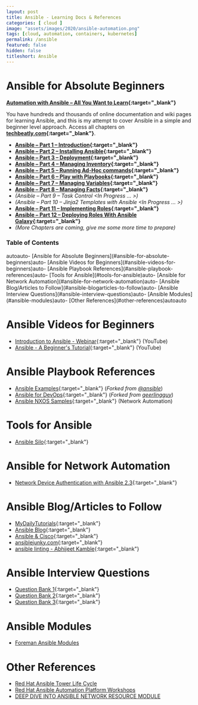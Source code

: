 ```yaml
---
layout: post
title: Ansible - Learning Docs & References
categories: [ cloud ]
image: "assets/images/2020/ansible-automation.png"
tags: [cloud, automation, containers, kubernetes]
permalink: /ansible
featured: false
hidden: false
titleshort: Ansible
---
```


# Ansible for Absolute Beginners

**[Automation with Ansible – All You Want to Learn](https://www.techbeatly.com/ansible/){:target="_blank"}** 

You have hundreds and thousands of online documentation and wiki pages for learning Ansible, and this is my attempt to cover Ansible in a simple and beginner level approach. Access all chapters on **[techbeatly.com](https://www.techbeatly.com/ansible/){:target="_blank"}**. 

- **[Ansible – Part 1 – Introduction](https://www.techbeatly.com/2018/06/ansible-part-1-introduction.html/){:target="_blank"}**
- **[Ansible – Part 2 – Installing Ansible](https://www.techbeatly.com/2018/06/ansible-part-2-installing-ansible.html/){:target="_blank"}**
- **[Ansible – Part 3 – Deployment](https://www.techbeatly.com/2018/06/ansible-part-3-deployment.html/){:target="_blank"}**
- **[Ansible – Part 4 – Managing Inventory](https://www.techbeatly.com/2018/06/ansible-part-4-managing-inventory.html/){:target="_blank"}**
- **[Ansible – Part 5 – Running Ad-Hoc commands](https://www.techbeatly.com/2018/06/ansible-part-5-running-ad-hoc-commands.html/){:target="_blank"}**
- **[Ansible – Part 6 – Play with Playbooks](https://www.techbeatly.com/2018/06/ansible-part-6-play-with-playbooks.html/){:target="_blank"}**
- **[Ansible – Part 7 – Managing Variables](https://www.techbeatly.com/2019/08/ansible-part-7-managing-variables.html/){:target="_blank"}**
- **[Ansible – Part 8 – Managing Facts](https://www.techbeatly.com/2019/09/ansible-part-8-managing-facts.html/){:target="_blank"}**
- *(Ansible – Part 9 – Task Control <In Progress … >)*
- *(Ansible – Part 10 – Jinja2 Templates with Ansible <In Progress … >)*
- **[Ansible – Part 11 – Implementing Roles](https://www.techbeatly.com/2018/06/ansible-part-11-implementing-roles.html/){:target="_blank"}**
- **[Ansible – Part 12 – Deploying Roles With Ansible Galaxy](https://www.techbeatly.com/2018/06/ansible-part-12-deploying-roles-with-ansible-galaxy.html/){:target="_blank"}**
- *(More Chapters are coming, give me some more time to prepare)*

<h3>Table of Contents</h3>

<!-- TOC orderedList:false -->autoauto- [Ansible for Absolute Beginners](#ansible-for-absolute-beginners)auto- [Ansible Videos for Beginners](#ansible-videos-for-beginners)auto- [Ansible Playbook References](#ansible-playbook-references)auto- [Tools for Ansible](#tools-for-ansible)auto- [Ansible for Network Automation](#ansible-for-network-automation)auto- [Ansible Blog/Articles to Follow](#ansible-blogarticles-to-follow)auto- [Ansible Interview Questions](#ansible-interview-questions)auto- [Ansible Modules](#ansible-modules)auto- [Other References](#other-references)autoauto<!-- /TOC -->

# Ansible Videos for Beginners

- [Introduction to Ansible - Webinar](https://www.youtube.com/watch?v=iVWmbStE1MM){:target="_blank"} (YouTube)
- [Ansible - A Beginner's Tutorial](https://www.youtube.com/watch?v=icR-df2Olm8){:target="_blank"} (YouTube)

# Ansible Playbook References

- [Ansible Examples](https://github.com/ginigangadharan/ansible-examples){:target="_blank"}
(*Forked from [@ansible](https://github.com/ansible/ansible-examples)*)
- [Ansible for DevOps](https://github.com/ginigangadharan/ansible-for-devops){:target="_blank"} 
(*Forked from [geerlingguy](https://github.com/geerlingguy/ansible-for-devops)*)
- [Ansible NXOS Samples](https://github.com/ginigangadharan/Ansible-NXOS){:target="_blank"} (Network Automation)

# Tools for Ansible

- [Ansible Silo](https://groupon.github.io/ansible-silo){:target="_blank"}

# Ansible for Network Automation

- [Network Device Authentication with Ansible 2.3](https://www.ansible.com/blog/network-device-authentication-with-ansible-2-3){:target="_blank"}

# Ansible Blog/Articles to Follow
- [MyDailyTutorials](http://www.mydailytutorials.com/category/tutorials/ansible/){:target="_blank"}
- [Ansible Blog](https://www.ansible.com/blog){:target="_blank"}
- [Ansible & Cisco](https://blogs.cisco.com/tag/ansible){:target="_blank"}
- [ansiblejunky.com](https://www.ansiblejunky.com/){:target="_blank"}
- [ansible linting - Abhijeet Kamble](https://medium.com/faun/linting-your-ansible-playbooks-and-make-a-continuous-integration-ci-solution-bcf8b4ea4c03){:target="_blank"}

# Ansible Interview Questions
- [Question Bank 1](https://career.guru99.com/ansible-interview-questions-answers/){:target="_blank"}
- [Question Bank 2](https://www.edureka.co/blog/interview-questions/ansible-interview-questions/){:target="_blank"}
- [Question Bank 3](https://mindmajix.com/ansible-interview-questions){:target="_blank"}

# Ansible Modules

- [Foreman Ansible Modules](https://github.com/theforeman/foreman-ansible-modules)


# Other References

- [Red Hat Ansible Tower Life Cycle](https://access.redhat.com/support/policy/updates/ansible-tower)
- [Red Hat Ansible Automation Platform Workshops](https://github.com/ansible/workshops)
- [DEEP DIVE INTO ANSIBLE NETWORK RESOURCE MODULE](https://www.ansible.com/deep-dive-into-ansible-network-resource-module)